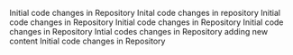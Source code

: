 Initial code changes in Repository
Inital code changes in repository
Initial code changes in Repository
Initial code changes in Repository
Initial code changes in Repository
Intial codes changes in Repository
adding new content
Initial code changes in Repository
